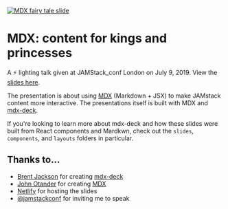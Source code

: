 [![MDX fairy tale slide](images/mdx-fairy-tale-title-slide.png)](https://mdx-fairy-tale.developermode.com/)

# MDX: content for kings and princesses

A ⚡ lighting talk given at JAMStack_conf London on July 9, 2019. View the [slides here](https://mdx-fairy-tale.developermode.com/).

The presentation is about using [MDX](https://mdxjs.com/) (Markdown + JSX) to make JAMstack content more interactive. The presentations itself is built with MDX and [mdx-deck](https://github.com/jxnblk/mdx-deck).

If you're looking to learn more about mdx-deck and how these slides were built from React components and Mardkwn, check out the `slides`, `components`, and `layouts` folders in particular.

## Thanks to...

- [Brent Jackson](https://github.com/jxnblk) for creating [mdx-deck](https://github.com/jxnblk/mdx-deck)
- [John Otander](https://github.com/johno) for creating [MDX](https://github.com/mdx-js/mdx)
- [Netlify](https://netlify.com/) for hosting the slides
- [@jamstackconf](https://jamstackconf.com/) for inviting me to speak

